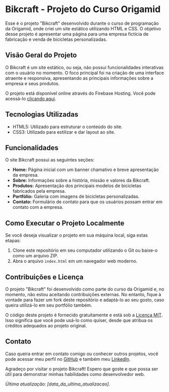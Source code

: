 # Bikcraft - Projeto do Curso Origamid

Esse é o projeto "Bikcraft" desenvolvido durante o curso de programação da Origamid, onde criei um site estático utilizando HTML e CSS. O objetivo desse projeto é apresentar uma página para uma empresa fictícia de fabricação e venda de bicicletas personalizadas.

## Visão Geral do Projeto

O Bikcraft é um site estático, ou seja, não possui funcionalidades interativas com o usuário no momento. O foco principal foi na criação de uma interface atraente e responsiva, apresentando as principais informações sobre a empresa e seus produtos.

O projeto está disponível online através do Firebase Hosting. Você pode acessá-lo [clicando aqui](https://bikcraft-projeto-curso.web.app/).

## Tecnologias Utilizadas

- HTML5: Utilizado para estruturar o conteúdo do site.
- CSS3: Utilizado para estilizar e dar layout ao site.

## Funcionalidades

O site Bikcraft possui as seguintes seções:

- **Home:** Página inicial com um banner chamativo e breve apresentação da empresa.
- **Sobre:** Informações sobre a história, missão e valores da Bikcraft.
- **Produtos:** Apresentação dos principais modelos de bicicletas fabricados pela empresa.
- **Portfólio:** Galeria com imagens de bicicletas personalizadas.
- **Contato:** Formulário de contato para que os usuários possam entrar em contato com a empresa.

## Como Executar o Projeto Localmente

Se você deseja visualizar o projeto em sua máquina local, siga estas etapas:

1. Clone este repositório em seu computador utilizando o Git ou baixe-o como um arquivo ZIP.
2. Abra o arquivo `index.html` em um navegador web moderno.

## Contribuições e Licença

O projeto "Bikcraft" foi desenvolvido como parte do curso da Origamid e, no momento, não estou aceitando contribuições externas. No entanto, fique à vontade para fazer um fork deste repositório e adaptá-lo ao seu gosto, caso queira utilizá-lo em seu portfólio também.

O código deste projeto é fornecido gratuitamente e está sob a [Licença MIT](link_para_licenca). Isso significa que você pode usá-lo como quiser, desde que atribua os créditos adequados ao projeto original.

## Contato

Caso queira entrar em contato comigo ou conhecer outros projetos, você pode acessar meu perfil no [GitHub](link_para_seu_perfil_github) e também meu [LinkedIn](link_para_seu_perfil_linkedin).

Agradeço por visitar o projeto Bikcraft! Espero que goste e que possa ser útil para demonstrar minhas habilidades como desenvolvedor web.

*Última atualização: [data_da_ultima_atualizacao].*
